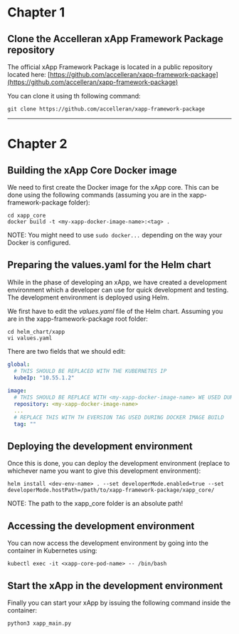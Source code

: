 # Chapter 1
## Clone the Accelleran xApp Framework Package repository

The official xApp Framework Package is located in a public repository located here: 
[https://github.com/accelleran/xapp-framework-package](https://github.com/accelleran/xapp-framework-package)

You can clone it using th following command:

```shell
git clone https://github.com/accelleran/xapp-framework-package
```

---

# Chapter 2
## Building the xApp Core Docker image
We need to first create the Docker image for the xApp core. This can be done using the following commands (assuming you are in the xapp-framework-package folder):

```shell
cd xapp_core
docker build -t <my-xapp-docker-image-name>:<tag> .
```

NOTE: You might need to use `sudo docker...` depending on the way your Docker is configured.

## Preparing the values.yaml for the Helm chart

While in the phase of developing an xApp, we have created a development environment which a developer can use for quick development and testing.
The development environment is deployed using Helm. 

We first have to edit the *values.yaml* file of the Helm chart. Assuming you are in the xapp-framework-package root folder:

```shell
cd helm_chart/xapp
vi values.yaml
```

There are two fields that we should edit:

```yaml
global:
  # THIS SHOULD BE REPLACED WITH THE KUBERNETES IP
  kubeIp: "10.55.1.2" 
  
image:
  # THIS SHOULD BE REPLACE WITH <my-xapp-docker-image-name> WE USED DURING DOCKER IMAGE BUILD
  repository: <my-xapp-docker-image-name> 
  ...
  # REPLACE THIS WITH TH EVERSION TAG USED DURING DOCKER IMAGE BUILD
  tag: ""
```

## Deploying the development environment

Once this is done, you can deploy the development environment (replace <dev-env-name> to whichever name you want to give this development environment):
```shell
helm install <dev-env-name> . --set developerMode.enabled=true --set developerMode.hostPath=/path/to/xapp-framework-package/xapp_core/
```

NOTE: The path to the xapp_core folder is an absolute path!

## Accessing the development environment

You can now access the development environment by going into the container in Kubernetes using:

```shell
kubectl exec -it <xapp-core-pod-name> -- /bin/bash
```

## Start the xApp in the development environment

Finally you can start your xApp by issuing the following command inside the container:

```shell
python3 xapp_main.py
```
